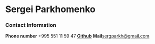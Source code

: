 # **Sergei Parkhomenko** 

### **Contact Information**
**Phone number** +995 551 11 59 47
[**Github**](https://github.com/SergeyParks)
**Mail**sergparkh@gmail.com
